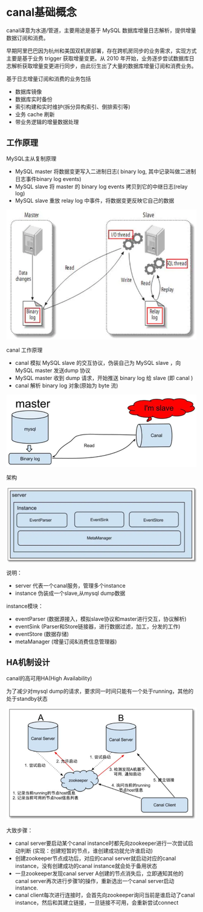 # canal基础概念



canal译意为水道/管道，主要用途是基于 MySQL 数据库增量日志解析，提供增量数据订阅和消费。


早期阿里巴巴因为杭州和美国双机房部署，存在跨机房同步的业务需求，实现方式主要是基于业务 trigger 获取增量变更。从 2010 年开始，业务逐步尝试数据库日志解析获取增量变更进行同步，由此衍生出了大量的数据库增量订阅和消费业务。

基于日志增量订阅和消费的业务包括

- 数据库镜像
- 数据库实时备份
- 索引构建和实时维护(拆分异构索引、倒排索引等)
- 业务 cache 刷新
- 带业务逻辑的增量数据处理





## 工作原理

MySQL主从复制原理

- MySQL master 将数据变更写入二进制日志( binary log, 其中记录叫做二进制日志事件binary log events)
- MySQL slave 将 master 的 binary log events 拷贝到它的中继日志(relay log)
- MySQL slave 重放 relay log 中事件，将数据变更反映它自己的数据

![alt text](mysql主从复制.png)



canal 工作原理

- canal 模拟 MySQL slave 的交互协议，伪装自己为 MySQL slave ，向 MySQL master 发送dump 协议
- MySQL master 收到 dump 请求，开始推送 binary log 给 slave (即 canal )
- canal 解析 binary log 对象(原始为 byte 流)

![alt text](canal基本原理.png)




架构

![alt text](canal架构.png)

说明：

- server 代表一个canal服务，管理多个instance
- instance 伪装成一个slave,从mysql dump数据

instance模块：

- eventParser (数据源接入，模拟slave协议和master进行交互，协议解析)
- eventSink (Parser和Store链接器，进行数据过滤，加工，分发的工作)
- eventStore (数据存储)
- metaManager (增量订阅&消费信息管理器)





## HA机制设计


canal的高可用HA(High Availability)

为了减少对mysql dump的请求，要求同一时间只能有一个处于running，其他的处于standby状态

![alt text](canal_ha.png)

大致步骤：

- canal server要启动某个canal instance时都先向zookeeper进行一次尝试启动判断 (实现：创建短暂的节点，谁创建成功就允许谁启动)
- 创建zookeeper节点成功后，对应的canal server就启动对应的canal instance，没有创建成功的canal instance就会处于备用状态
- 一旦zookeeper发现canal server A创建的节点消失后，立即通知其他的canal server再次进行步骤1的操作，重新选出一个canal server启动instance.
- canal client每次进行连接时，会首先向zookeeper询问当前是谁启动了canal instance，然后和其建立链接，一旦链接不可用，会重新尝试connect








